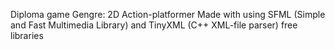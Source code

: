 Diploma game
Gengre: 2D Action-platformer
Made with using SFML (Simple and Fast Multimedia Library) and TinyXML (C++ XML-file parser) free libraries
